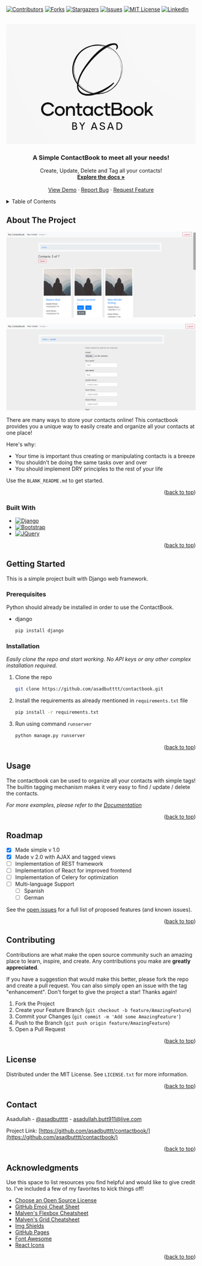 <!-- Improved compatibility of back to top link: See: https://github.com/othneildrew/Best-README-Template/pull/73 -->
<a name="readme-top"></a>

<!-- PROJECT SHIELDS -->
[![Contributors][contributors-shield]][contributors-url]
[![Forks][forks-shield]][forks-url]
[![Stargazers][stars-shield]][stars-url]
[![Issues][issues-shield]][issues-url]
[![MIT License][license-shield]][license-url]
[![LinkedIn][linkedin-shield]][linkedin-url]



<!-- PROJECT LOGO -->
<br />
<div align="center">
  <a href="https://github.com/asadbutttt/contactbook">
    <img src="media/logo.png" alt="Logo" >
  </a>

  <h3 align="center">A Simple ContactBook to meet all your needs!</h3>

  <p align="center">
    Create, Update, Delete and Tag all your contacts!
    <br />
    <a href="https://github.com/asadbutttt/contactbook"><strong>Explore the docs »</strong></a>
    <br />
    <br />
    <a href="https://github.com/asadbutttt/contactbook">View Demo</a>
    ·
    <a href="https://github.com/asadbutttt/contactbook/issues">Report Bug</a>
    ·
    <a href="https://github.com/asadbutttt/contactbook/issues">Request Feature</a>
  </p>
</div>



<!-- TABLE OF CONTENTS -->
<details>
  <summary>Table of Contents</summary>
  <ol>
    <li>
      <a href="#about-the-project">About The Project</a>
      <ul>
        <li><a href="#built-with">Built With</a></li>
      </ul>
    </li>
    <li>
      <a href="#getting-started">Getting Started</a>
      <ul>
        <li><a href="#prerequisites">Prerequisites</a></li>
        <li><a href="#installation">Installation</a></li>
      </ul>
    </li>
    <li><a href="#usage">Usage</a></li>
    <li><a href="#roadmap">Roadmap</a></li>
    <li><a href="#contributing">Contributing</a></li>
    <li><a href="#license">License</a></li>
    <li><a href="#contact">Contact</a></li>
    <li><a href="#acknowledgments">Acknowledgments</a></li>
  </ol>
</details>



<!-- ABOUT THE PROJECT -->
## About The Project

[![Homescreen Schreenshot][product-screenshot2]](https://github.com/asadbutttt/contactbook)

[![Creat new Contact Screenshot][product-screenshot1]](https://github.com/asadbutttt/contactbook)

There are many ways to store your contacts online! This contactbook provides you a unique way to easily create and organize all your contacts at one place!

Here's why:
* Your time is important thus creating or manipulating contacts is a breeze
* You shouldn't be doing the same tasks over and over 
* You should implement DRY principles to the rest of your life

Use the `BLANK_README.md` to get started.

<p align="right">(<a href="#readme-top">back to top</a>)</p>



### Built With

* [![Django][Django]][django-url]
* [![Bootstrap][Bootstrap.com]][Bootstrap-url]
* [![JQuery][JQuery.com]][JQuery-url]

<p align="right">(<a href="#readme-top">back to top</a>)</p>



<!-- GETTING STARTED -->
## Getting Started

This is a simple project built with Django web framework.

### Prerequisites

Python should already be installed in order to use the ContactBook.

* django

  ```sh
  pip install django
  ```

### Installation

_Easily clone the repo and start working. No API keys or any other complex installation required._

1. Clone the repo
   ```sh
   git clone https://github.com/asadbutttt/contactbook.git
   ```
3. Install the requirements as already mentioned in ```requirements.txt``` file
   ```sh
   pip install -r requirements.txt
   ```
4. Run using command ```runserver```
   ```py
   python manage.py runserver
   ```

<p align="right">(<a href="#readme-top">back to top</a>)</p>



<!-- USAGE EXAMPLES -->
## Usage

The contactbook can be used to organize all your contacts with simple tags! The builtin tagging mechanism makes it very easy to find / update / delete the contacts.

_For more examples, please refer to the [Documentation](asadbutttt/contactbook/)_

<p align="right">(<a href="#readme-top">back to top</a>)</p>

<!-- ROADMAP -->
## Roadmap

- [x] Made simple v 1.0
- [x] Made v 2.0 with AJAX and tagged views
- [ ] Implementation of REST framework
- [ ] Implementation of React for improved frontend 
- [ ] Implementation of Celery for optimization
- [ ] Multi-language Support
    - [ ] Spanish
    - [ ] German

See the [open issues](https://github.com/asadbutttt/contactbook/issues) for a full list of proposed features (and known issues).

<p align="right">(<a href="#readme-top">back to top</a>)</p>



<!-- CONTRIBUTING -->
## Contributing

Contributions are what make the open source community such an amazing place to learn, inspire, and create. Any contributions you make are **greatly appreciated**.

If you have a suggestion that would make this better, please fork the repo and create a pull request. You can also simply open an issue with the tag "enhancement".
Don't forget to give the project a star! Thanks again!

1. Fork the Project
2. Create your Feature Branch (`git checkout -b feature/AmazingFeature`)
3. Commit your Changes (`git commit -m 'Add some AmazingFeature'`)
4. Push to the Branch (`git push origin feature/AmazingFeature`)
5. Open a Pull Request

<p align="right">(<a href="#readme-top">back to top</a>)</p>



<!-- LICENSE -->
## License

Distributed under the MIT License. See `LICENSE.txt` for more information.

<p align="right">(<a href="#readme-top">back to top</a>)</p>



<!-- CONTACT -->
## Contact

Asadullah - [@asadbuttttt](https://twitter.com/asadbuttttt) - asadullah.butt911@live.com

Project Link: [https://github.com/asadbutttt/contactbook/](https://github.com/asadbutttt/contactbook/)

<p align="right">(<a href="#readme-top">back to top</a>)</p>



<!-- ACKNOWLEDGMENTS -->
## Acknowledgments

Use this space to list resources you find helpful and would like to give credit to. I've included a few of my favorites to kick things off!

* [Choose an Open Source License](https://choosealicense.com)
* [GitHub Emoji Cheat Sheet](https://www.webpagefx.com/tools/emoji-cheat-sheet)
* [Malven's Flexbox Cheatsheet](https://flexbox.malven.co/)
* [Malven's Grid Cheatsheet](https://grid.malven.co/)
* [Img Shields](https://shields.io)
* [GitHub Pages](https://pages.github.com)
* [Font Awesome](https://fontawesome.com)
* [React Icons](https://react-icons.github.io/react-icons/search)

<p align="right">(<a href="#readme-top">back to top</a>)</p>



<!-- MARKDOWN LINKS & IMAGES -->
<!-- https://www.markdownguide.org/basic-syntax/#reference-style-links -->
[contributors-shield]: https://img.shields.io/github/contributors/asadbutttt/contactbook.svg?style=flat
[contributors-url]: https://github.com/asadbutttt/contactbook/graphs/contributors
[forks-shield]: https://img.shields.io/github/forks/asadbutttt/contactbook.svg?style=flat
[forks-url]: https://github.com/asadbutttt/contactbook/network/members
[stars-shield]: https://img.shields.io/github/stars/asadbutttt/contactbook.svg?style=flat
[stars-url]: https://github.com/asadbutttt/contactbook/stargazers
[issues-shield]: https://img.shields.io/github/issues/asadbutttt/contactbook.svg?style=flat
[issues-url]: https://github.com/asadbutttt/contactbook/issues
[license-shield]: https://img.shields.io/github/license/asadbutttt/contactbook.svg?style=flat
[license-url]: https://github.com/asadbutttt/contactbook/LICENSE.txt
[linkedin-shield]: https://img.shields.io/badge/-LinkedIn-black.svg?style=flat&logo=linkedin&colorB=555
[linkedin-url]: https://www.linkedin.com/in/asad-butt-87b73a250/
[product-screenshot2]: media/ss_1.png
[product-screenshot1]: media/ss_2.png

[Django]: https://img.shields.io/badge/Django-000000?style=for-the-badge&logo=django&logoColor=white
[django-url]: https://www.djangoproject.com/
[Bootstrap.com]: https://img.shields.io/badge/Bootstrap-563D7C?style=for-the-badge&logo=bootstrap&logoColor=white
[Bootstrap-url]: https://getbootstrap.com
[JQuery.com]: https://img.shields.io/badge/jQuery-0769AD?style=for-the-badge&logo=jquery&logoColor=white
[JQuery-url]: https://jquery.com 